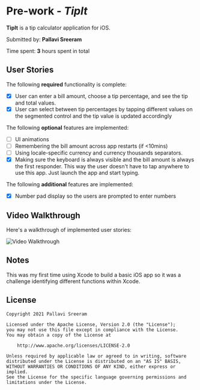 # Pre-work - *TipIt*

**TipIt** is a tip calculator application for iOS.

Submitted by: **Pallavi Sreeram**

Time spent: **3** hours spent in total

## User Stories

The following **required** functionality is complete:

* [x] User can enter a bill amount, choose a tip percentage, and see the tip and total values.
* [x] User can select between tip percentages by tapping different values on the segmented control and the tip value is updated accordingly

The following **optional** features are implemented:

* [ ] UI animations
* [ ] Remembering the bill amount across app restarts (if <10mins)
* [ ] Using locale-specific currency and currency thousands separators.
* [x] Making sure the keyboard is always visible and the bill amount is always the first responder. This way the user doesn't have to tap anywhere to use this app. Just launch the app and start typing.

The following **additional** features are implemented:

- [x] Number pad display so the users are prompted to enter numbers

## Video Walkthrough

Here's a walkthrough of implemented user stories:

<img src='http://g.recordit.co/yGkiRezKIx.gif' title='Video Walkthrough' width='' alt='Video Walkthrough' />

## Notes

This was my first time using Xcode to build a basic iOS app so it was a challenge identifying different functions within Xcode.

## License

    Copyright 2021 Pallavi Sreeram

    Licensed under the Apache License, Version 2.0 (the "License");
    you may not use this file except in compliance with the License.
    You may obtain a copy of the License at

        http://www.apache.org/licenses/LICENSE-2.0

    Unless required by applicable law or agreed to in writing, software
    distributed under the License is distributed on an "AS IS" BASIS,
    WITHOUT WARRANTIES OR CONDITIONS OF ANY KIND, either express or implied.
    See the License for the specific language governing permissions and
    limitations under the License.
